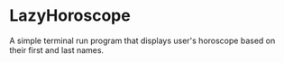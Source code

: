 # LazyHoroscope
A simple terminal run program that displays user's horoscope based on their first and last names. 
